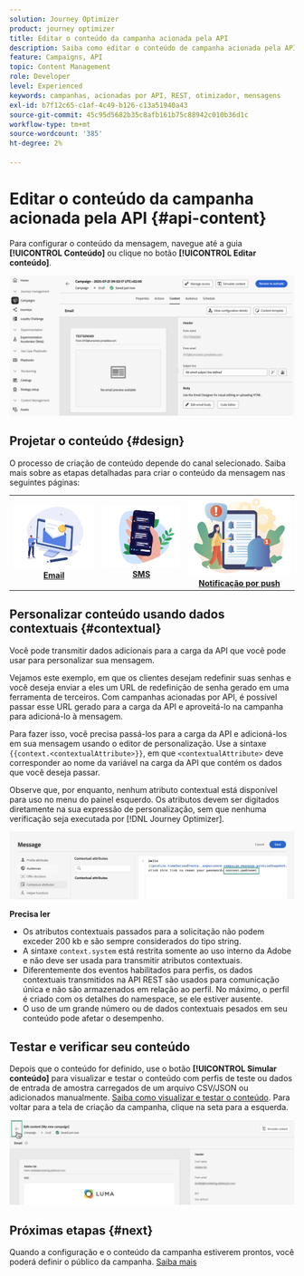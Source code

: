 ```yaml
---
solution: Journey Optimizer
product: journey optimizer
title: Editar o conteúdo da campanha acionada pela API
description: Saiba como editar o conteúdo de campanha acionada pela API.
feature: Campaigns, API
topic: Content Management
role: Developer
level: Experienced
keywords: campanhas, acionadas por API, REST, otimizador, mensagens
exl-id: b7f12c65-c1af-4c49-b126-c13a51940a43
source-git-commit: 45c95d5682b35c8afb161b75c88942c010b36d1c
workflow-type: tm+mt
source-wordcount: '385'
ht-degree: 2%

---
```


# Editar o conteúdo da campanha acionada pela API {#api-content}

Para configurar o conteúdo da mensagem, navegue até a guia **[!UICONTROL Conteúdo]** ou clique no botão **[!UICONTROL Editar conteúdo]**.

![](assets/campaign-content.png)

## Projetar o conteúdo {#design}

O processo de criação de conteúdo depende do canal selecionado. Saiba mais sobre as etapas detalhadas para criar o conteúdo da mensagem nas seguintes páginas:

<table style="table-layout:fixed"><tr style="border: 0;">
<td><a href="../email/create-email.md"><img alt="email" src="../channels/assets/do-not-localize/email.png"></a>
<div align="center"><a href="../email/create-email.md"><strong>Email</strong></a></div></td>
<td><a href="../sms/create-sms.md"><img alt="SMS" src="../channels/assets/do-not-localize/sms.png"></a>
<div align="center"><a href="../sms/create-sms.md"><strong>SMS</strong></a></div></td>
<td><a href="../push/create-push.md"><img alt="push" src="../channels/assets/do-not-localize/push.png"></a>
<div align="center"><a href="../push/create-push.md"><strong>Notificação por push</strong></a></div></td>
</tr></table>

## Personalizar conteúdo usando dados contextuais {#contextual}

Você pode transmitir dados adicionais para a carga da API que você pode usar para personalizar sua mensagem.

Vejamos este exemplo, em que os clientes desejam redefinir suas senhas e você deseja enviar a eles um URL de redefinição de senha gerado em uma ferramenta de terceiros. Com campanhas acionadas por API, é possível passar esse URL gerado para a carga da API e aproveitá-lo na campanha para adicioná-lo à mensagem.

Para fazer isso, você precisa passá-los para a carga da API e adicioná-los em sua mensagem usando o editor de personalização. Use a sintaxe `{{context.<contextualAttribute>}}`, em que `<contextualAttribute>` deve corresponder ao nome da variável na carga da API que contém os dados que você deseja passar.

Observe que, por enquanto, nenhum atributo contextual está disponível para uso no menu do painel esquerdo. Os atributos devem ser digitados diretamente na sua expressão de personalização, sem que nenhuma verificação seja executada por [!DNL Journey Optimizer].

![](assets/api-triggered-context.png)

**Precisa ler**

* Os atributos contextuais passados para a solicitação não podem exceder 200 kb e são sempre considerados do tipo string.
* A sintaxe `context.system` está restrita somente ao uso interno da Adobe e não deve ser usada para transmitir atributos contextuais.
* Diferentemente dos eventos habilitados para perfis, os dados contextuais transmitidos na API REST são usados para comunicação única e não são armazenados em relação ao perfil. No máximo, o perfil é criado com os detalhes do namespace, se ele estiver ausente.
* O uso de um grande número ou de dados contextuais pesados em seu conteúdo pode afetar o desempenho.

## Testar e verificar seu conteúdo

Depois que o conteúdo for definido, use o botão **[!UICONTROL Simular conteúdo]** para visualizar e testar o conteúdo com perfis de teste ou dados de entrada de amostra carregados de um arquivo CSV/JSON ou adicionados manualmente. [Saiba como visualizar e testar o conteúdo](../content-management/preview-test.md). Para voltar para a tela de criação da campanha, clique na seta para a esquerda.

![](assets/create-campaign-design.png)

## Próximas etapas {#next}

Quando a configuração e o conteúdo da campanha estiverem prontos, você poderá definir o público da campanha. [Saiba mais](api-triggered-campaign-audience.md)
